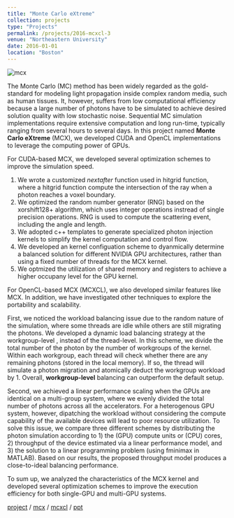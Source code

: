 ```yaml
---
title: "Monte Carlo eXtreme"
collection: projects 
type: "Projects"
permalink: /projects/2016-mcxcl-3
venue: "Northeastern University"
date: 2016-01-01
location: "Boston"
---
```


![mcx](https://leimingyu.github.io/images/projects/mcx-flow.png)

The Monte Carlo (MC) method has been widely regarded as the gold-standard for modeling light propagation inside complex random media, such as human tissues. It, however, suffers from low computational efficiency because a large number of photons have to be simulated to achieve desired solution quality with low stochastic noise. Sequential MC simulation implementations require extensive computation and long run-time, typically ranging from several hours to several days.
In this project named **Monte Carlo eXtreme** (MCX), we developed CUDA and OpenCL implementations to leverage the computing power of GPUs. 

For CUDA-based MCX, we developed several optimization schemes to improve the simulation speed.
1. We wrote a customized *nextafter* function used in hitgrid function, where a hitgrid function compute the intersection of the ray when a photon reaches a voxel boundary.
2. We optimized the random number generator (RNG) based on the xorshift128+ algorithm, which uses integer operations instread of single precision operations. RNG is used to compute the scattering event, including the angle and length.
3. We adopted c++ templates to generate specialized photon injection kernels to simplify the kernel computation and control flow.
4. We developed an kernel configuation scheme to dyanmically determine a balanced solution for different NVIDIA GPU architectures, rather than using a fixed number of threads for the MCX kernel.
5. We optmized the utilization of shared memory and registers to achieve a higher occupany level for the GPU kernel.



For OpenCL-based MCX (MCXCL), we also developed similar features like MCX. In addition, we have investigated other techniques to explore the portability and scalability.

First, we noticed the workload balancing issue due to the random nature of the simulation, where some threads are idle while others are still migrating the photons. We developed a dynamic load balancing strategy at the workgroup-level , instead of the thread-level. In this scheme, we divide the total number of the photon by the number of workgroups of the kernel. Within each workgroup, each thread will check whether there are any remaining photons (stored in the local memory). If so, the thread will simulate a photon migration and atomically deduct the workgroup workload by 1. Overall, **workgroup-level** balancing can outperform the default setup.

Second, we achieved a linear performance scaling when the GPUs are identical on a multi-group system, where we evenly divided the total number of photons across all the accelerators. For a heterogenous GPU system, however, dipatching the workload without considering the compute capability of the available devices will lead to poor resource utilization. To solve this issue, we compare three different schemes by distributing the photon simulation according to 1) the (GPU) compute units or  (CPU) cores,  2)  throughput of the device estimated via a linear performance model, and 3) the solution to a linear programming problem (using fminimax in MATLAB). Based on our results, the proposed throughput model produces a close-to-ideal balancing performance.


To sum up, we analyzed the characteristics of the MCX kernel and developed several optimization schemes to improve the execution efficiency for both single-GPU and multi-GPU systems.

[project](http://mcx.space/) /
[mcx](https://github.com/fangq/mcx) /
[mcxcl](https://github.com/fangq/mcxcl) /
[ppt](https://leimingyu.github.io/files/projects/mcxcl_biophotonics.pptx)

